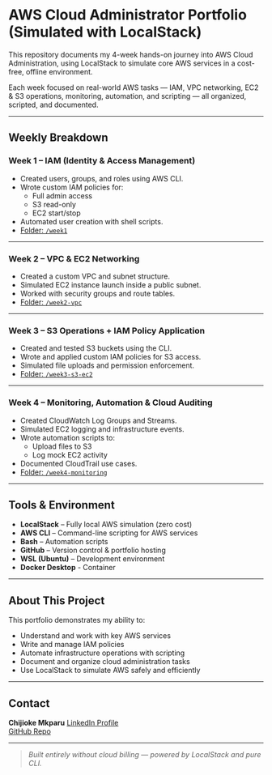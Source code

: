 # AWS Cloud Administrator Portfolio (Simulated with LocalStack)

This repository documents my 4-week hands-on journey into AWS Cloud Administration, using LocalStack to simulate core AWS services in a cost-free, offline environment.

Each week focused on real-world AWS tasks — IAM, VPC networking, EC2 & S3 operations, monitoring, automation, and scripting — all organized, scripted, and documented.

---

## Weekly Breakdown

### Week 1 – IAM (Identity & Access Management)
- Created users, groups, and roles using AWS CLI.
- Wrote custom IAM policies for:
  - Full admin access
  - S3 read-only
  - EC2 start/stop
- Automated user creation with shell scripts.
- [Folder: `/week1`](./week1)

---

### Week 2 – VPC & EC2 Networking
- Created a custom VPC and subnet structure.
- Simulated EC2 instance launch inside a public subnet.
- Worked with security groups and route tables.
- [Folder: `/week2-vpc`](./week2-vpc)

---

### Week 3 – S3 Operations + IAM Policy Application
- Created and tested S3 buckets using the CLI.
- Wrote and applied custom IAM policies for S3 access.
- Simulated file uploads and permission enforcement.
- [Folder: `/week3-s3-ec2`](./week3-s3-ec2)

---

### Week 4 – Monitoring, Automation & Cloud Auditing
- Created CloudWatch Log Groups and Streams.
- Simulated EC2 logging and infrastructure events.
- Wrote automation scripts to:
  - Upload files to S3
  - Log mock EC2 activity
- Documented CloudTrail use cases.
- [Folder: `/week4-monitoring`](./week4-monitoring)

---

## Tools & Environment

- **LocalStack** – Fully local AWS simulation (zero cost)
- **AWS CLI** – Command-line scripting for AWS services
- **Bash** – Automation scripts
- **GitHub** – Version control & portfolio hosting
- **WSL (Ubuntu)** – Development environment
- **Docker Desktop** - Container
---

## About This Project

This portfolio demonstrates my ability to:
- Understand and work with key AWS services
- Write and manage IAM policies
- Automate infrastructure operations with scripting
- Document and organize cloud administration tasks
- Use LocalStack to simulate AWS safely and efficiently

---

## Contact

**Chijioke Mkparu** 
[LinkedIn Profile](https://www.linkedin.com/in/mkparucj)  
[GitHub Repo](https://github.com/mkparucj/aws-cloud-admin)

---

> *Built entirely without cloud billing — powered by LocalStack and pure CLI.*

